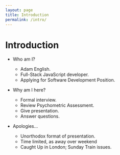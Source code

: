 ```yaml
---
layout: page
title: Introduction
permalink: /intro/
---
```

# Introduction
* Who am I?
    * Adam English.
    * Full-Stack JavaScript developer.
    * Applying for Software Development Position.

* Why am I here?
    * Formal interview.
    * Review Psychometric Assessment.
    * Give presentation.
    * Answer questions.

* Apologies...
    * Unorthodox format of presentation.
    * Time limited, as away over weekend
    * Caught Up in London; Sunday Train issues.
